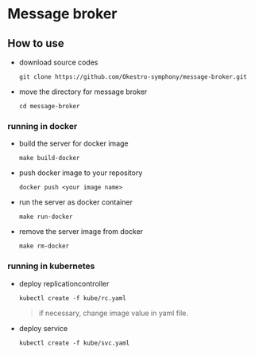 # Message broker

## How to use

- download source codes
  ```
  git clone https://github.com/Okestro-symphony/message-broker.git
  ```

- move the directory for message broker
  ```
  cd message-broker
  ```

### running in docker

- build the server for docker image
  ```
  make build-docker
  ```

- push docker image to your repository
  ```
  docker push <your image name>
  ```

- run the server as docker container
  ```
  make run-docker
  ```

- remove the server image from docker
  ```
  make rm-docker
  ```

### running in kubernetes

- deploy replicationcontroller 
  ```
  kubectl create -f kube/rc.yaml
  ```
  > if necessary, change image value in yaml file.

- deploy service
  ```
  kubectl create -f kube/svc.yaml
  ```


